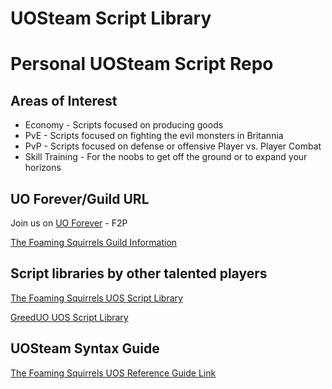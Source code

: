 UOSteam Script Library
======================

# Personal UOSteam Script Repo

## Areas of Interest
  * Economy - Scripts focused on producing goods
  * PvE - Scripts focused on fighting the evil monsters in Britannia
  * PvP - Scripts focused on defense or offensive Player vs. Player Combat
  * Skill Training - For the noobs to get off the ground or to expand your horizons

## UO Forever/Guild URL

Join us on [UO Forever](http://www.uoforever.com/ "UOF Home") - F2P

[The Foaming Squirrels Guild Information](http://www.thefoamingsquirrels.co.nr/ "The Foaming Squirrels Homepage")

## Script libraries by other talented players

[The Foaming Squirrels UOS Script Library](http://dfiexperience.wix.com/foamingsquirrels#!steam/c24dh "TFS UOS Script Library")

[GreedUO UOS Script Library](http://greeduo.wix.com/uomacro#!macros-for-uosteam/c1kh5 "GreedUO UOS Script Library")

## UOSteam Syntax Guide

[The Foaming Squirrels UOS Reference Guide Link](http://uosteam.28394.n7.nabble.com/file/n65/Documentation.pdf "TFS UOS Guide Link")

